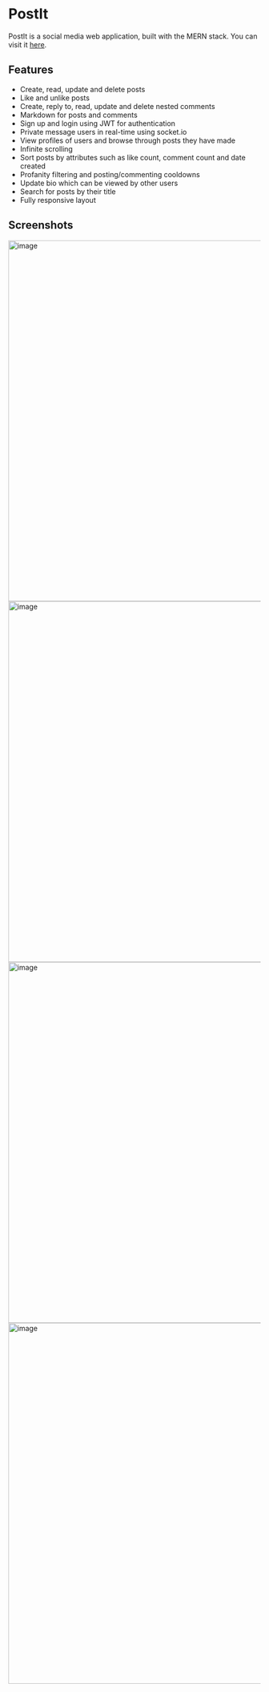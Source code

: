 # PostIt
PostIt is a social media web application, built with the MERN stack. You can visit it [here](https://post-it-heroku.herokuapp.com/).

## Features
- Create, read, update and delete posts
- Like and unlike posts
- Create, reply to, read, update and delete nested comments
- Markdown for posts and comments
- Sign up and login using JWT for authentication
- Private message users in real-time using socket.io
- View profiles of users and browse through posts they have made
- Infinite scrolling 
- Sort posts by attributes such as like count, comment count and date created
- Profanity filtering and posting/commenting cooldowns
- Update bio which can be viewed by other users
- Search for posts by their title
- Fully responsive layout

## Screenshots
<img width="720" alt="image" src="https://user-images.githubusercontent.com/76620777/169582952-33a59dcd-041f-4ee4-be6f-bdff5ed52f04.png">
<img width="720" alt="image" src="https://user-images.githubusercontent.com/76620777/169582986-f20e4500-1770-4bb7-9e93-2ce2f239773c.png">
<img width="720" alt="image" src="https://user-images.githubusercontent.com/76620777/169583015-8ab38cd4-0965-4bc3-aa09-aca2ffa144db.png">
<img width="720" alt="image" src="https://user-images.githubusercontent.com/76620777/169583058-4cfda24c-8ff7-48ad-96f2-2bc77db1093a.png">
